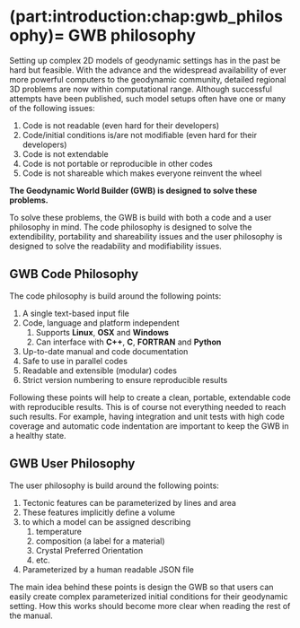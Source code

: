 (part:introduction:chap:gwb_philosophy)=
GWB philosophy
==============

Setting up complex 2D models of geodynamic settings has in the past be hard but feasible. With the advance and the widespread availability of ever more powerful computers to the geodynamic community, detailed regional 3D problems are now within computational range. Although successful attempts have been published, such model setups often have one or many of the following issues:

1. Code is not readable (even hard for their developers)
2. Code/initial conditions is/are not modifiable (even hard for their developers)
3. Code is not extendable
4. Code is not portable or reproducible in other codes
5. Code is not shareable which makes everyone reinvent the wheel

**The Geodynamic World Builder (GWB) is designed to solve these problems.**


To solve these problems, the GWB is build with both a code and a user philosophy in mind. The code philosophy is designed to solve the extendibility, portability and shareability issues and the user philosophy is designed to solve the readability and modifiability issues.

## GWB Code Philosophy

The code philosophy is build around the following points:

1. A single text-based input file
2. Code, language and platform independent
   1. Supports **Linux**, **OSX** and **Windows**
   2. Can interface with **C++**, **C**, **FORTRAN** and **Python**
3. Up-to-date manual and code documentation
4. Safe to use in parallel codes
5. Readable and extensible (modular) codes
6. Strict version numbering to ensure reproducible results

Following these points will help to create a clean, portable, extendable code with reproducible results. This is of course not everything needed to reach such results. For example, having integration and unit tests with high code coverage and automatic code indentation are important to keep the GWB in a healthy state.

## GWB User Philosophy

The user philosophy is build around the following points:

1. Tectonic features can be parameterized by lines and area
2. These features implicitly define a volume 
3. to which a model can be assigned describing
   1. temperature
   2. composition (a label for a material)
   3. Crystal Preferred Orientation
   4. etc.
4. Parameterized by a human readable JSON file

The main idea behind these points is design the GWB so that users can easily create complex parameterized initial conditions for their geodynamic setting. How this works should become more clear when reading the rest of the manual.
